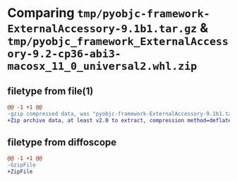 # Comparing `tmp/pyobjc-framework-ExternalAccessory-9.1b1.tar.gz` & `tmp/pyobjc_framework_ExternalAccessory-9.2-cp36-abi3-macosx_11_0_universal2.whl.zip`

## filetype from file(1)

```diff
@@ -1 +1 @@
-gzip compressed data, was "pyobjc-framework-ExternalAccessory-9.1b1.tar", last modified: Sun Mar 26 11:24:03 2023, max compression
+Zip archive data, at least v2.0 to extract, compression method=deflate
```

## filetype from diffoscope

```diff
@@ -1 +1 @@
-GzipFile
+ZipFile
```

